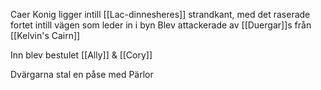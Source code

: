 Caer Konig ligger intill [[Lac-dinnesheres]] strandkant, med det raserade fortet intill vägen som leder in i byn
Blev attackerade av [[Duergar]]s från [[Kelvin's Cairn]] 

Inn blev bestulet
[[Ally]] & [[Cory]]

Dvärgarna stal en påse med Pärlor
